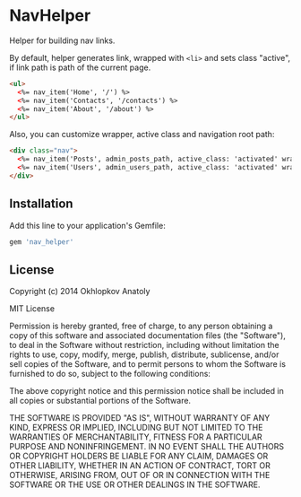 # NavHelper

Helper for building nav links.

By default, helper generates link, wrapped with `<li>` and sets class "active", if link path is path of the current page.
```html
<ul>
  <%= nav_item('Home', '/') %>
  <%= nav_item('Contacts', '/contacts') %>
  <%= nav_item('About', '/about') %>
</ul>
```

Also, you can customize wrapper, active class and navigation root path:
```html
<div class="nav">
  <%= nav_item('Posts', admin_posts_path, active_class: 'activated' wrapper:{tag: :div, class: list-item}, root: admin_path) %>
  <%= nav_item('Users', admin_users_path, active_class: 'activated' wrapper:{tag: :div, class: list-item}, root: admin_path) %>
</div>
```

## Installation

Add this line to your application's Gemfile:

```ruby
gem 'nav_helper'
```

## License

Copyright (c) 2014 Okhlopkov Anatoly

MIT License

Permission is hereby granted, free of charge, to any person obtaining
a copy of this software and associated documentation files (the
"Software"), to deal in the Software without restriction, including
without limitation the rights to use, copy, modify, merge, publish,
distribute, sublicense, and/or sell copies of the Software, and to
permit persons to whom the Software is furnished to do so, subject to
the following conditions:

The above copyright notice and this permission notice shall be
included in all copies or substantial portions of the Software.

THE SOFTWARE IS PROVIDED "AS IS", WITHOUT WARRANTY OF ANY KIND,
EXPRESS OR IMPLIED, INCLUDING BUT NOT LIMITED TO THE WARRANTIES OF
MERCHANTABILITY, FITNESS FOR A PARTICULAR PURPOSE AND
NONINFRINGEMENT. IN NO EVENT SHALL THE AUTHORS OR COPYRIGHT HOLDERS BE
LIABLE FOR ANY CLAIM, DAMAGES OR OTHER LIABILITY, WHETHER IN AN ACTION
OF CONTRACT, TORT OR OTHERWISE, ARISING FROM, OUT OF OR IN CONNECTION
WITH THE SOFTWARE OR THE USE OR OTHER DEALINGS IN THE SOFTWARE.
